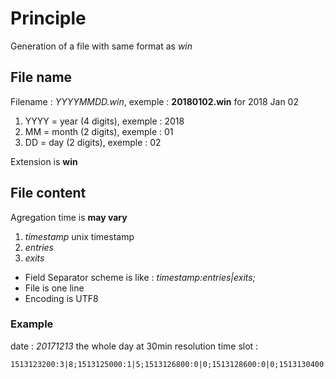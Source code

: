 # Principle

Generation of a file with same format as *win*

## File name

Filename : *YYYYMMDD.win*, exemple : **20180102.win** for 2018 Jan 02

1. YYYY = year (4 digits), exemple : 2018
2. MM = month (2 digits), exemple : 01
3. DD = day (2 digits), exemple : 02

Extension is **win**

## File content

Agregation time is **may vary**

1. *timestamp* unix timestamp
2. *entries*
3. *exits*

- Field Separator scheme is like : *timestamp:entries|exits;*
- File is one line
- Encoding is UTF8

### Example

date : *20171213* the whole day at 30min resolution time slot :

```csv
1513123200:3|8;1513125000:1|5;1513126800:0|0;1513128600:0|0;1513130400:0|0;1513132200:0|0;1513134000:0|0;1513135800:0|0;1513137600:0|0;1513139400:0|0;1513141200:0|0;1513143000:0|0;1513144800:0|0;1513146600:0|0;1513148400:0|0;1513150200:1|1;1513152000:1|0;1513153800:0|0;1513155600:7|6;1513157400:16|15;1513159200:4|5;1513161000:3|4;1513162800:3|3;1513164600:6|11;1513166400:1|2;1513168200:10|9;1513170000:9|11;1513171800:1|1;1513173600:2|3;1513175400:6|5;1513177200:0|1;1513179000:3|5;1513180800:5|7;1513182600:6|10;1513184400:3|2;1513186200:4|5;1513188000:2|4;1513189800:1|1;1513191600:3|8;1513193400:0|0;1513195200:0|0;1513197000:0|0;1513198800:0|0;1513200600:0|0;1513202400:0|0;1513204200:0|0;1513206000:0|0;1513207800:0|0;
```
